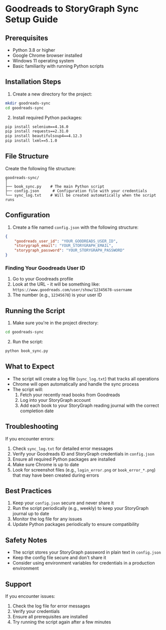 # Goodreads to StoryGraph Sync Setup Guide

## Prerequisites

- Python 3.8 or higher
- Google Chrome browser installed
- Windows 11 operating system
- Basic familiarity with running Python scripts

## Installation Steps

1. Create a new directory for the project:
```bash
mkdir goodreads-sync
cd goodreads-sync
```

2. Install required Python packages:
```bash
pip install selenium==4.16.0
pip install requests==2.31.0
pip install beautifulsoup4==4.12.3
pip install lxml==5.1.0
```

## File Structure

Create the following file structure:
```
goodreads-sync/
│
├── book_sync.py    # The main Python script
├── config.json      # Configuration file with your credentials
└── sync_log.txt    # Will be created automatically when the script runs
```

## Configuration

1. Create a file named `config.json` with the following structure:
```json
{
    "goodreads_user_id": "YOUR_GOODREADS_USER_ID",
    "storygraph_email": "YOUR_STORYGRAPH_EMAIL",
    "storygraph_password": "YOUR_STORYGRAPH_PASSWORD"
}
```

### Finding Your Goodreads User ID
1. Go to your Goodreads profile
2. Look at the URL - it will be something like: `https://www.goodreads.com/user/show/12345678-username`
3. The number (e.g., `12345678`) is your user ID

## Running the Script

1. Make sure you're in the project directory:
```bash
cd goodreads-sync
```

2. Run the script:
```bash
python book_sync.py
```

## What to Expect

- The script will create a log file (`sync_log.txt`) that tracks all operations
- Chrome will open automatically and handle the sync process
- The script will:
  1. Fetch your recently read books from Goodreads
  2. Log into your StoryGraph account
  3. Add each book to your StoryGraph reading journal with the correct completion date

## Troubleshooting

If you encounter errors:
1. Check `sync_log.txt` for detailed error messages
2. Verify your Goodreads ID and StoryGraph credentials in `config.json`
3. Ensure all required Python packages are installed
4. Make sure Chrome is up to date
5. Look for screenshot files (e.g., `login_error.png` or `book_error_*.png`) that may have been created during errors

## Best Practices

1. Keep your `config.json` secure and never share it
2. Run the script periodically (e.g., weekly) to keep your StoryGraph journal up to date
3. Monitor the log file for any issues
4. Update Python packages periodically to ensure compatibility

## Safety Notes

- The script stores your StoryGraph password in plain text in `config.json`
- Keep the config file secure and don't share it
- Consider using environment variables for credentials in a production environment

## Support

If you encounter issues:
1. Check the log file for error messages
2. Verify your credentials
3. Ensure all prerequisites are installed
4. Try running the script again after a few minutes
